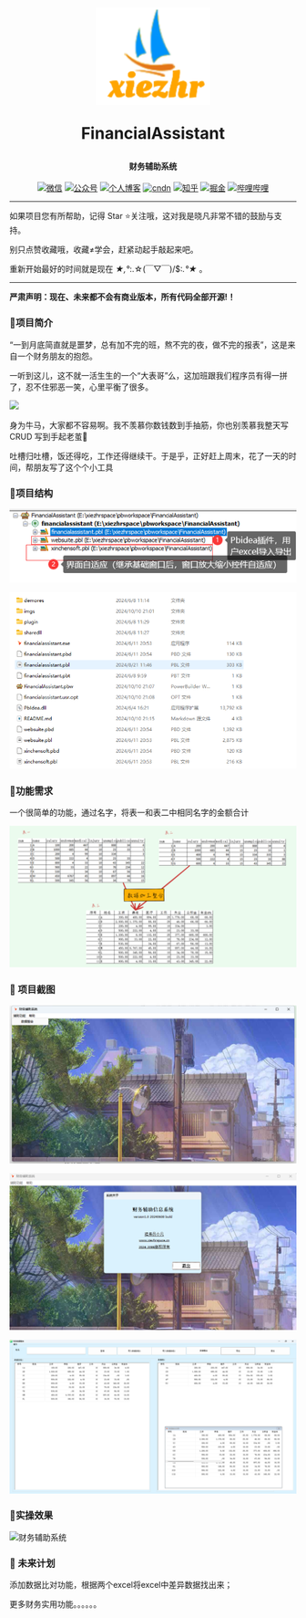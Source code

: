 <p align="center">
	<img alt="logo" width="200px" src="imgs/assets/logo.png">
</p>
<h1 align="center" style="margin: 30px 0 30px; font-weight: bold;"> FinancialAssistant</h1>
<h4 align="center">财务辅助系统</h4>
<p align="center">
  <a href="https://gitee.com/xiezhr/image-learn-bed/raw/master/image/wx.jpg"><img src="https://img.shields.io/badge/weChat-%E5%BE%AE%E4%BF%A1%E5%8F%B7-green.svg" alt="微信"></a>
  <a href="https://gitee.com/xiezhr/image-learn-bed/raw/master/image/微信公众号.png"><img src="https://img.shields.io/badge/%E5%85%AC%E4%BC%97%E5%8F%B7-XiezhrSpace-blue.svg" alt="公众号"></a>
  <a href="https://www.xiezhrspace.cn"><img src="https://img.shields.io/badge/%E4%B8%AA%E4%BA%BA%E5%8D%9A%E5%AE%A2-www.xiezhrspace.cn-orange.svg" alt="个人博客"></a>
  <a href="https://blog.csdn.net/rong09_13"><img src="https://img.shields.io/badge/csdn-CSDN-red.svg" alt="cndn"></a>
   <a href="https://www.zhihu.com/people/rong-xie-49-35/posts"><img 		         src="https://img.shields.io/badge/zhihu-%E7%9F%A5%E4%B9%8E-blue.svg" alt="知乎"></a>
  <a href="https://juejin.im/user/1829211147871415"><img src="https://img.shields.io/badge/juejin-%E6%8E%98%E9%87%91-9cf.svg" alt="掘金"></a>
  <a href="https://space.bilibili.com/305330347"><img src="https://img.shields.io/badge/bilibili-%E5%93%94%E5%93%A9%E5%93%94%E5%93%A9-critical.svg" alt="哔哩哔哩"></a> 
</p>


-----

如果项目您有所帮助，记得 Star ⭐关注哦，这对我是晓凡非常不错的鼓励与支持。

别只点赞收藏哦，收藏≠学会，赶紧动起手敲起来吧。

重新开始最好的时间就是现在 *★,°*:.☆(￣▽￣)/$:*.°★* 。

--------



**严肃声明：现在、未来都不会有商业版本，所有代码全部开源!！**

### 🍉项目简介

“一到月底简直就是噩梦，总有加不完的班，熬不完的夜，做不完的报表”，这是来自一个财务朋友的抱怨。

一听到这儿，这不就一活生生的一个“大表哥”么，这加班跟我们程序员有得一拼了，忍不住邪恶一笑，心里平衡了很多。

![](http://blog.xiezhrspace.cn/blog-img/20240816222336.gif)

身为牛马，大家都不容易啊。我不羡慕你数钱数到手抽筋，你也别羡慕我整天写CRUD 写到手起老茧🤣

吐槽归吐槽，饭还得吃，工作还得继续干。于是乎，正好赶上周末，花了一天的时间，帮朋友写了这个个小工具

### 🍊项目结构

![项目基础结构](imgs/assets/item_structure.png)

![项目文件](imgs/assets/item_content.png)

### 🥪功能需求

一个很简单的功能，通过名字，将表一和表二中相同名字的金额合计

![数据整合](imgs/assets/item_function.png)



### 🍠 项目截图

![界面布局1](imgs/assets/view-001.png)

![界面布局2](imgs/assets/view-002.png)

![界面布局3](imgs/assets/view-003.png)



### 🍋实操效果

![财务辅助系统](imgs/assets/financialassistant.gif)



 ### 🍅 未来计划

添加数据比对功能，根据两个excel将excel中差异数据找出来；

更多财务实用功能。。。。。。